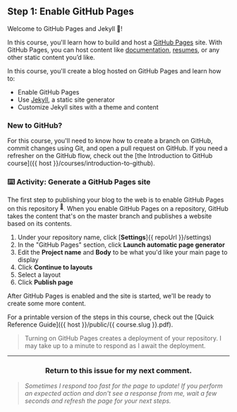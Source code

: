 ## Step 1: Enable GitHub Pages

Welcome to GitHub Pages and Jekyll :tada:!

In this course, you'll learn how to build and host a [GitHub Pages](https://pages.github.com) site. With GitHub Pages, you can host content like [documentation](https://flight-manual.atom.io/), [resumes](https://github.com/jglovier/resume-template), or any other static content you’d like.

In this course, you'll create a blog hosted on GitHub Pages and learn how to:

- Enable GitHub Pages
- Use [Jekyll](https://jekyllrb.com/), a static site generator
- Customize Jekyll sites with a theme and content

### New to GitHub?

For this course, you'll need to know how to create a branch on GitHub, commit changes using Git, and open a pull request on GitHub. If you need a refresher on the GitHub flow, check out the [the Introduction to GitHub course]({{ host }}/courses/introduction-to-github).

### :keyboard: Activity: Generate a GitHub Pages site

The first step to publishing your blog to the web is to enable GitHub Pages on this repository <sup>[:book:](https://help.github.com/articles/github-glossary/#repository)</sup>. When you enable GitHub Pages on a repository, GitHub takes the content that's on the master branch and publishes a website based on its contents.

1. Under your repository name, click [**Settings**]{{ repoUrl }}/settings)
1. In the "GitHub Pages" section, click **Launch automatic page generator**
1. Edit the **Project name** and **Body** to be what you'd like your main page to display
1. Click **Continue to layouts**
1. Select a layout 
1. Click **Publish page**

After GitHub Pages is enabled and the site is started, we'll be ready to create some more content. 

For a printable version of the steps in this course, check out the [Quick Reference Guide]({{ host }}/public/{{ course.slug }}.pdf).

> Turning on GitHub Pages creates a deployment of your repository. I may take up to a minute to respond as I await the deployment.

<hr>
<h3 align="center">Return to this issue for my next comment.</h3>

> _Sometimes I respond too fast for the page to update! If you perform an expected action and don't see a response from me, wait a few seconds and refresh the page for your next steps._
